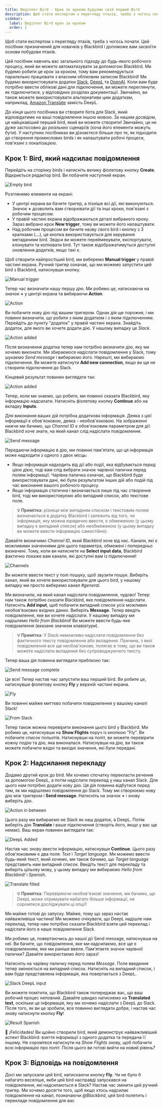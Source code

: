 ```yaml
---
title: Beginner Bird - Крок за кроком будуємо свій перший Bird
description: Щоб стати експертом з перегляду птахів, треба з чогось почати. Цей посібник призначений для новачків у Blackbird і допоможе вам засвоїти основи побудови птахів.
sidebar:
  label: Beginner Bird крок за кроком
  order: 1
---
```


Щоб стати експертом з перегляду птахів, треба з чогось почати. Цей посібник призначений для новачків у Blackbird і допоможе вам засвоїти основи побудови птахів.

Цей посібник навчить вас загального підходу до будь-якого робочого процесу, який ви можете автоматизувати за допомогою Blackbird. Ми будемо робити це крок за кроком, тому вам рекомендується паралельно працювати з власним обліковим записом Blackbird! Ми будемо використовувати додатки [Slack](/blackbird-docs/apps/slack), [DeepL](/blackbird-docs/apps/deepl) та [OpenAI](/blackbird-docs/apps/openai). Коли вам буде потрібно ввести облікові дані для підключення, ви можете переглянути, як підключитися, у відповідних розділах документації. Звичайно, ви також можете використовувати альтернативи цим додаткам, наприклад, [Amazon Translate](/blackbird-docs/apps/amazon-translate) замість DeepL.

До кінця цього посібника ви створите бота для Slack, який відповідатиме на ваші повідомлення іншою мовою. За нашим досвідом, це найцікавіший перший bird, який ви можете створити! Звичайно, це не дуже застосовно до _реальних_ сценаріїв (хоча його елементи можуть бути). У наступних посібниках ви дізнаєтеся більше про те, як підходити до створення промислових birds і як налаштувати робочі процеси, пов'язані з локалізацією.

## Крок 1: Bird, який надсилає повідомлення

Перейдіть на сторінку birds і натисніть велику фіолетову кнопку **Create**. Відкриється редактор bird. Ви побачите наступний екран.

![Empty bird](~/assets/guides/beginner-bird/empty.png)

Розглянемо елементи на екрані:

- У центрі екрана ви бачите тригер, а пізніше всі дії, які виконуються. Значок **+** дозволить вам створювати дії та інші кроки, пов'язані з робочим процесом.
- У правій частині екрана відображаються деталі вибраного кроку. Зараз вибрано крок **New trigger**, тому ви можете його налаштувати.
- Над робочим процесом ви бачите назву свого bird і кнопку з 3 крапками (**...**), ця кнопка використовується для керування метаданими bird. Звідси ви можете перейменувати, експортувати, клонувати та копіювати bird. Тут також відображатимуться доступні оновлення додатків, якщо такі є.

Щоб створити найпростіший bird, ми виберемо **Manual trigger** у правій частині екрана. Ручний тригер означає, що ми можемо запустити цей bird з Blackbird, натиснувши кнопку.

![Manual trigger](~/assets/guides/beginner-bird/manual_trigger.png)

Тепер час визначити нашу першу дію. Ми робимо це, натискаючи на значок **+** у центрі екрана та вибираючи **Action**.

![Action](~/assets/guides/beginner-bird/action.png)

Ви побачите нову дію під вашим тригером. Однак дія ще порожня, і ми повинні визначити, що робити з яким додатком і з яким підключенням.
Перейдіть до пункту "додаток" у правій частині екрана. Знайдіть додаток, для якого ви хочете додати дію. У нашому випадку це _Slack_.

![Action added](~/assets/guides/beginner-bird/action_added.png)

Після визначення додатка тепер нам потрібно визначити дію, яку ми хочемо виконати. Ми збираємося надіслати повідомлення у Slack, тому шукаємо _Send message_ і вибираємо його.
Нарешті, ми вибираємо підключення. Ви можете натиснути **Add new connection**, якщо ви ще не створили підключення до Slack.

Кінцевий результат повинен виглядати так:

![Action added](~/assets/guides/beginner-bird/action_configured.png)

Тепер, коли ми знаємо, що робити, ми повинні сказати Blackbird, яку інформацію надсилати. Натисніть фіолетову кнопку **Continue** або на вкладку **Inputs**.

Для виконання ваших дій потрібна додаткова інформація. Деяка з цієї інформації є обов'язковою, деяка - необов'язковою. На зображенні нижче ми бачимо, що _Channel ID_ є обов'язковим параметром для дії: Blackbird хоче знати, на який канал слід надіслати повідомлення.

![Send message](~/assets/guides/beginner-bird/send_message.png)

Передаючи інформацію в дію, ми повинні пам'ятати, що ця інформація може надходити з одного з двох місць:

- Якщо інформація надходить від дії або події, яка відбувається _перед_ цією дією, тоді вам слід вибрати значок чарівної палички перед полем інформації. Чарівна паличка означає, що Blackbird буде використовувати дані, які були результатом інших дій або подій під час виконання вашого робочого процесу.
- Якщо інформація _статична_ і визначається лише під час створення bird, тоді ми використовуємо або випадний список, або текстове поле.

> **💡 Примітка**: різниця між випадним списком і текстовим полем визначається в додатку Blackbird і залежить від того, чи інформація, яку можна юридично ввести, є обмеженою (у цьому випадку є випадний список) або необмеженою (у цьому випадку ви можете ввести інформацію самостійно).

Давайте визначимо _Channel ID_, який Blackbird хоче від нас. Канали, які є можливими значеннями для цього параметра, обмежені і попередньо визначені. Тому, коли ви натиснете на **Select input data**, Blackbird фактично покаже вам канали, які доступні вам із підключення!

![Channels](~/assets/guides/beginner-bird/channels.png)

Ви можете ввести текст у полі пошуку, щоб звузити пошук. Виберіть канал, який ви хочете використовувати для цього bird, у нашому випадку ми просто виберемо канал _#general_.

Ми визначили, на який канал надіслати повідомлення, чудово! Тепер нам також потрібно сказати Blackbird, яке повідомлення надіслати. Натисніть **Add input**, щоб побачити випадний список усіх можливих необов'язкових вхідних даних. Виберіть **Message**. Тепер введіть повідомлення, яке ви хочете надіслати. У нашому випадку ми надішлемо _Hello from Blackbird!_ Ви можете ввести будь-яке повідомлення (вказане значком клавіатури).

> **💡 Примітка**: У Slack неможливо надіслати повідомлення без фактичного тексту повідомлення або вкладення. Причина, з якої повідомлення все ще необов'язкове, полягає в тому, що ви також можете надіслати вкладення без супроводжуючого тексту.

Тепер ваша дія повинна виглядати приблизно так:

![Send message complete](~/assets/guides/beginner-bird/send_message_complete.png)

Це все! Тепер настав час запустити ваш перший bird. Ви робите це, натиснувши фіолетову кнопку **Fly** у верхній частині екрана.

![Fly](~/assets/guides/beginner-bird/fly.png)

Ви повинні майже миттєво побачити повідомлення у вашому каналі Slack!

![From Slack](~/assets/guides/beginner-bird/from_slack.png)

Тепер також можна перевірити виконання цього bird у Blackbird. Ми робимо це, натиснувши на **Show Flights** поруч із кнопкою "Fly". Ви побачите список польотів. Натиснувши на політ, ви можете перевірити кожну подію та дію, яка виконалася. Натиснувши на дію, ви також можете побачити вхідні та вихідні значення, які були передані.

## Крок 2: Надсилання перекладу

Додамо другий крок до bird. Ми хочемо спочатку перекласти речення за допомогою DeepL, а потім надіслати переклад у наш канал Slack. Для цього нам потрібно додати нову дію. Ця дія повинна відбутися _перед_ тим, як ми надішлемо повідомлення до Slack. Тому ми створюємо нову дію між тригером і **Send message**. Натисніть на значок **+** і знову виберіть дію.

![Action in between](~/assets/guides/beginner-bird/action_in_between.png)

Цього разу ми вибираємо не Slack як наш додаток, а DeepL. Потім виберіть дію **Translate** і ваше підключення (створіть його, якщо у вас ще немає). Ваш екран повинен виглядати так:

![DeepL Added](~/assets/guides/beginner-bird/deepl_added.png)

Настав час знову ввести інформацію, натиснувши **Continue**. Цього разу обов'язковими є два поля: _Text_ і _Target language_. Ми можемо ввести будь-який текст, який хочемо, ми також бачимо, що _Target language_ представить нам випадний список. Введіть текст для перекладу та виберіть цільову мову, у цьому випадку ми вибираємо _Hello from Blackbird!_ і _Spanish_.

![Translate filled](~/assets/guides/beginner-bird/translate_filled.png)

> **💡 Примітка**: Перевіряючи необов'язкові значення, ми бачимо, що DeepL може отримувати набагато більше інформації, не соромтеся досліджувати ці опції!

Ми майже готові до запуску. Майже, тому що зараз настає найважливіша частина! Ми можемо очікувати, що DeepL надішле нам переклад, тепер нам потрібно сказати Blackbird взяти цей переклад і надіслати його в наше повідомлення Slack.

Ми робимо це, повертаючись до нашої дії Send message, натиснувши на неї. Ви бачите, що повідомлення, яке ми надсилаємо, все ще є повідомленням, яке ми раніше ввели. Пам'ятаєте значок чарівної палички? Давайте використаємо його зараз!

Натисніть на чарівну паличку перед полем _Message_. Поле введення тепер змінюється на випадний список. Натисніть на випадний список, і вам буде представлена інформація, яка повертається з DeepL.

![Slack DeepL input](~/assets/guides/beginner-bird/slack_deepl_input.png)

Ви можете помітити, що Blackbird також попереджає вас, що ваш робочий процес неповний. Давайте швидко натиснемо на **Translated text**, оскільки це інформація, яку ми хочемо надіслати з DeepL до Slack. Після того, як ви це зробили, все повинно виглядати добре, і настав час знову натиснути кнопку **Fly**!

![Result Spanish](~/assets/guides/beginner-bird/result_spanish.png)

🥳 ¡Felicidades! Ви щойно створили bird, який демонструє найважливіший аспект Blackbird: взяття інформації з одного додатка та передача її іншому. Не соромтеся натиснути на _Show Flights_ знову, щоб побачити всю інформацію про політ. Після цього ви готові вийти на новий рівень?

## Крок 3: Відповідь на повідомлення

Досі ми запускали цей bird, натискаючи кнопку **Fly**. Чи не було б набагато веселіше, якби цей bird насправді запускався на повідомлення, які надсилаються в Slack?
Настав час змінити цей ручний тригер. Ми хочемо досягти того, щоб якщо хтось надсилає повідомлення на канал, позначаючи _@Blackbird_, цей bird полетить і перекладе повідомлення для вас